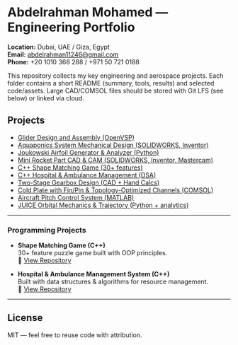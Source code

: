 # Abdelrahman Mohamed — Engineering Portfolio

**Location:** Dubai, UAE / Giza, Egypt  
**Email:** abdelrahman11246@gmail.com  
**Phone:** +20 1010 368 288 / +971 50 721 0188

This repository collects my key engineering and aerospace projects. Each folder contains a short README (summary, tools, results) and selected code/assets. Large CAD/COMSOL files should be stored with Git LFS (see below) or linked via cloud.

## Projects
- [Glider Design and Assembly (OpenVSP)](projects/01-glider-design)
- [Aquaponics System Mechanical Design (SOLIDWORKS, Inventor)](projects/02-aquaponics-design)
- [Joukowski Airfoil Generator & Analyzer (Python)](projects/03-joukowski-airfoil-tool)
- [Mini Rocket Part CAD & CAM (SOLIDWORKS, Inventor, Mastercam)](projects/04-rocket-part-cad-cam)
- [C++ Shape Matching Game (30+ features)](projects/05-cpp-shape-matching-game)
- [C++ Hospital & Ambulance Management (DSA)](projects/06-cpp-hospital-ambulance)
- [Two-Stage Gearbox Design (CAD + Hand Calcs)](projects/07-gearbox-design)
- [Cold Plate with Fin/Pin & Topology-Optimized Channels (COMSOL)](projects/08-cold-plate-topopt)
- [Aircraft Pitch Control System (MATLAB)](projects/09-aircraft-pitch-control)
- [JUICE Orbital Mechanics & Trajectory (Python + analytics)](projects/10-juice-orbital-analysis)

---
### Programming Projects
- **Shape Matching Game (C++)**  
  30+ feature puzzle game built with OOP principles.  
  🔗 [View Repository](https://github.com/Naqeeb1124/FOR-C-PROJECT)

- **Hospital & Ambulance Management System (C++)**  
  Built with data structures & algorithms for resource management.  
  🔗 [View Repository](https://github.com/Fatma-Hassaan/Ambulance_management_system)

---

## License
MIT — feel free to reuse code with attribution.
